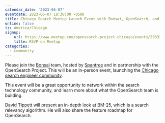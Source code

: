 ```yaml
---
calendar_date: '2023-06-07'
eventdate: 2023-06-07 18:30:00 -0500
title: Chicago Search Meetup Launch Event with Bonsai, OpenSearch, and Spantree
online: false
tz: America/Chicago
signup:
    url: https://www.meetup.com/opensearch-project-chicago/events/293331344
    title: RSVP on Meetup
categories:
  - community
---
```


Please join the [Bonsai](http://bonsai.io/) team, hosted by [Spantree](https://spantree.net/) and in partnership with the OpenSearch Project. This will be an in-person event, launching the [Chicago search engineer community](https://www.meetup.com/opensearch-project-chicago/).

This event will be a great opportunity to network within the search technology community, and learn more about what the OpenSearch team is building.

[David Tippett](https://twitter.com/dtaivpp) will present an in-depth look at BM-25, which is a search relevancy algorithm. He will also share the feature roadmap for OpenSearch.

